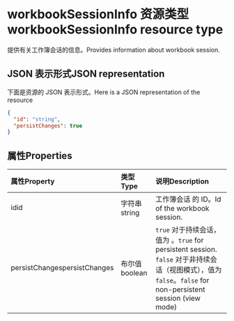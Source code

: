 # <a name="workbooksessioninfo-resource-type"></a><span data-ttu-id="23671-101">workbookSessionInfo 资源类型</span><span class="sxs-lookup"><span data-stu-id="23671-101">workbookSessionInfo resource type</span></span>

<span data-ttu-id="23671-102">提供有关工作簿会话的信息。</span><span class="sxs-lookup"><span data-stu-id="23671-102">Provides information about workbook session.</span></span>


## <a name="json-representation"></a><span data-ttu-id="23671-103">JSON 表示形式</span><span class="sxs-lookup"><span data-stu-id="23671-103">JSON representation</span></span>

<span data-ttu-id="23671-104">下面是资源的 JSON 表示形式。</span><span class="sxs-lookup"><span data-stu-id="23671-104">Here is a JSON representation of the resource</span></span>

<!-- {
  "blockType": "resource",
  "optionalProperties": [  ],
  "@odata.type": "microsoft.graph.workbookSessionInfo"
}-->

```json
{
  "id": "string",
  "persistChanges": true
}
```

## <a name="properties"></a><span data-ttu-id="23671-105">属性</span><span class="sxs-lookup"><span data-stu-id="23671-105">Properties</span></span>

| <span data-ttu-id="23671-106">属性</span><span class="sxs-lookup"><span data-stu-id="23671-106">Property</span></span> | <span data-ttu-id="23671-107">类型</span><span class="sxs-lookup"><span data-stu-id="23671-107">Type</span></span>  | <span data-ttu-id="23671-108">说明</span><span class="sxs-lookup"><span data-stu-id="23671-108">Description</span></span>                               |
|:---------|:------|:------------------------------------------|
| <span data-ttu-id="23671-109">id</span><span class="sxs-lookup"><span data-stu-id="23671-109">id</span></span>  | <span data-ttu-id="23671-110">字符串</span><span class="sxs-lookup"><span data-stu-id="23671-110">string</span></span> | <span data-ttu-id="23671-111">工作簿会话 的 ID。</span><span class="sxs-lookup"><span data-stu-id="23671-111">Id of the workbook session.</span></span> |
| <span data-ttu-id="23671-112">persistChanges</span><span class="sxs-lookup"><span data-stu-id="23671-112">persistChanges</span></span> | <span data-ttu-id="23671-113">布尔值</span><span class="sxs-lookup"><span data-stu-id="23671-113">boolean</span></span> |  <span data-ttu-id="23671-114">`true` 对于持续会话，值为 。</span><span class="sxs-lookup"><span data-stu-id="23671-114">`true` for persistent session.</span></span> <span data-ttu-id="23671-115">`false` 对于非持续会话（视图模式），值为 `false`。</span><span class="sxs-lookup"><span data-stu-id="23671-115">`false` for non-persistent session (view mode)</span></span> |

